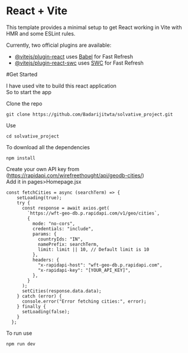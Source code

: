 # React + Vite

This template provides a minimal setup to get React working in Vite with HMR and some ESLint rules.

Currently, two official plugins are available:

- [@vitejs/plugin-react](https://github.com/vitejs/vite-plugin-react/blob/main/packages/plugin-react/README.md) uses [Babel](https://babeljs.io/) for Fast Refresh
- [@vitejs/plugin-react-swc](https://github.com/vitejs/vite-plugin-react-swc) uses [SWC](https://swc.rs/) for Fast Refresh


#Get Started

I have used vite to build this react application<br>
So to start the app<br>

Clone the repo <br>
```
git clone https://github.com/Badarijitwta/solvative_project.git
```
Use <br>
```
cd solvative_project 
```

To download all the dependencies <br>
```
npm install 
```
Create your own API key from (https://rapidapi.com/wirefreethought/api/geodb-cities/) <br>
Add it in pages>Homepage.jsx
```
const fetchCities = async (searchTerm) => {
    setLoading(true);
    try {
      const response = await axios.get(
        `https://wft-geo-db.p.rapidapi.com/v1/geo/cities`,
        {
          mode: "no-cors",
          credentials: "include",
          params: {
            countryIds: "IN",
            namePrefix: searchTerm,
            limit: limit || 10, // Default limit is 10
          },
          headers: {
            "x-rapidapi-host": "wft-geo-db.p.rapidapi.com",
            "x-rapidapi-key": "[YOUR_API_KEY]",
          },
        }
      );
      setCities(response.data.data);
    } catch (error) {
      console.error("Error fetching cities:", error);
    } finally {
      setLoading(false);
    }
  };
```

To run use <br>
```
npm run dev
```

